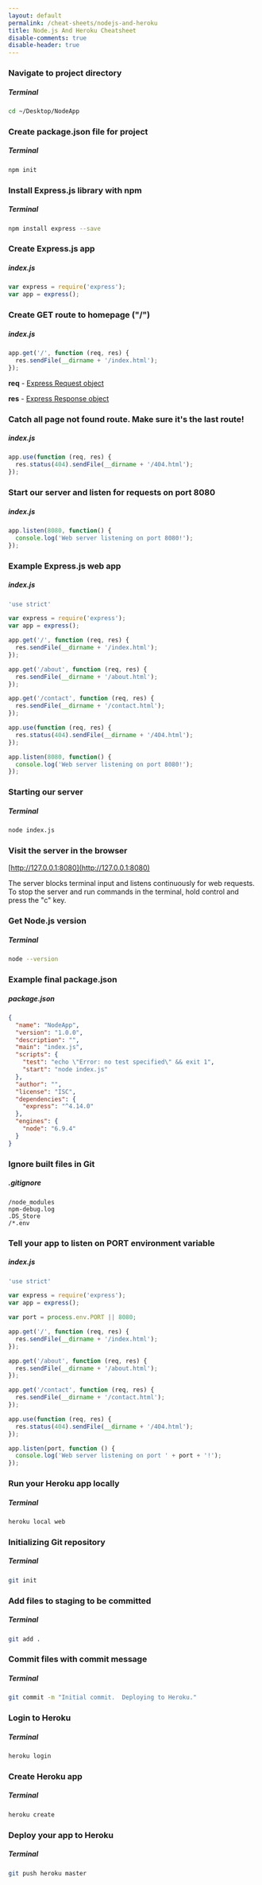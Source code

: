 ```yaml
---
layout: default
permalink: /cheat-sheets/nodejs-and-heroku
title: Node.js And Heroku Cheatsheet
disable-comments: true
disable-header: true
---
```


### Navigate to project directory

##### Terminal
```bash
cd ~/Desktop/NodeApp
```

### Create package.json file for project

##### Terminal
```bash
npm init
```

### Install Express.js library with npm

##### Terminal
```bash
npm install express --save
```

### Create Express.js app

##### index.js
```javascript
var express = require('express');
var app = express();
```

### Create GET route to homepage ("/")

##### index.js
```javascript
app.get('/', function (req, res) {
  res.sendFile(__dirname + '/index.html');
});
```

**req** - [Express Request object](http://expressjs.com/en/4x/api.html#req)

**res** - [Express Response object](http://expressjs.com/en/4x/api.html#res)

### Catch all page not found route.  Make sure it's the last route!

##### index.js
```javascript
app.use(function (req, res) {
  res.status(404).sendFile(__dirname + '/404.html');
});
```

### Start our server and listen for requests on port 8080

##### index.js
```javascript
app.listen(8080, function() {
  console.log('Web server listening on port 8080!');
});
```

### Example Express.js web app

##### index.js
```javascript
'use strict'

var express = require('express');
var app = express();

app.get('/', function (req, res) {
  res.sendFile(__dirname + '/index.html');
});

app.get('/about', function (req, res) {
  res.sendFile(__dirname + '/about.html');
});

app.get('/contact', function (req, res) {
  res.sendFile(__dirname + '/contact.html');
});

app.use(function (req, res) {
  res.status(404).sendFile(__dirname + '/404.html');
});

app.listen(8080, function() {
  console.log('Web server listening on port 8080!');
});
```

### Starting our server

##### Terminal
```bash
node index.js
```

### Visit the server in the browser

[http://127.0.0.1:8080](http://127.0.0.1:8080)

<p class="info">
The server blocks terminal input and listens continuously for web requests.  To stop the server and run commands in the terminal, hold control and press the "c" key.
</p>

### Get Node.js version

##### Terminal
```bash
node --version
```

### Example final package.json

##### package.json
```json
{
  "name": "NodeApp",
  "version": "1.0.0",
  "description": "",
  "main": "index.js",
  "scripts": {
    "test": "echo \"Error: no test specified\" && exit 1",
    "start": "node index.js"
  },
  "author": "",
  "license": "ISC",
  "dependencies": {
    "express": "^4.14.0"
  },
  "engines": {
    "node": "6.9.4"
  }
}
```

### Ignore built files in Git

##### .gitignore
```
/node_modules
npm-debug.log
.DS_Store
/*.env
```

### Tell your app to listen on PORT environment variable

##### index.js
```javascript
'use strict'

var express = require('express');
var app = express();

var port = process.env.PORT || 8080;

app.get('/', function (req, res) {
  res.sendFile(__dirname + '/index.html');
});

app.get('/about', function (req, res) {
  res.sendFile(__dirname + '/about.html');
});

app.get('/contact', function (req, res) {
  res.sendFile(__dirname + '/contact.html');
});

app.use(function (req, res) {
  res.status(404).sendFile(__dirname + '/404.html');
});

app.listen(port, function () {
  console.log('Web server listening on port ' + port + '!');
});
```

### Run your Heroku app locally

##### Terminal
```bash
heroku local web
```

### Initializing Git repository

##### Terminal
```bash
git init
```

### Add files to staging to be committed

##### Terminal
```bash
git add .
```

### Commit files with commit message

##### Terminal
```bash
git commit -m "Initial commit.  Deploying to Heroku."
```

### Login to Heroku

##### Terminal
```bash
heroku login
```

### Create Heroku app

##### Terminal
```bash
heroku create
```

### Deploy your app to Heroku

##### Terminal
```bash
git push heroku master
```
